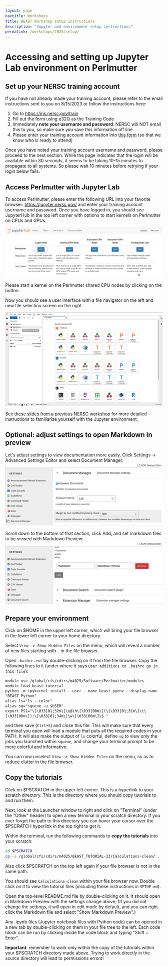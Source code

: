 ```yaml
---
layout: page
navtitle: Workshops
title: BEAST Workshop setup instructions
description: "Jupyter and environment setup instructions"
permalink: /workshops/2023/setup/
---
```


# Accessing and setting up Jupyter Lab environment on Perlmutter

## Set up your NERSC training account

If you have not already made your training account, please refer to the email instructions sent to you on 8/15/2023 or follow the instructions here:

1. Go to https://iris.nersc.gov/train
2. Fill out the form using e32Q as the Training Code
3. Immediately <b>note your username and password</b>. NERSC will NOT email this to you, so make sure you save this information off line.
4. Please enter your training account information into [this form](https://forms.gle/byv8CNSygzDqVSx19) (so that we know who is ready to attend)

Once you have noted your training account username and password, please proceed to the next section.
While the page indicates that the login will be available within 30 seconds, it seems to be taking 10-15 minutes to propagate to all systems.
So please wait 10 minutes before retrying if your login below fails.

## Access Perlmutter with Jupyter Lab

To access Perlmutter, please enter the following URL into your favorite browser: https://jupyter.nersc.gov/ and enter your training account username and password. Once you have logged in, you should see JupyterHub in the top left corner with options to start kernels on Perlmutter on CPUs and GPUs. 

![Perlmutter Jupyter log-in page](perl-jupyter-login.png)

Please start a kernel on the Perlmutter shared CPU nodes by clicking on the button. 

Now you should see a user interface with a file navigator on the left and new file selection screen on the right.

![Perlmutter Jupyter Hub home](perl-jupyterhub-home.png)

See [these slides from a previous NERSC workshop](https://drive.google.com/file/d/1JXbzoP3OQH7qMJ5n4pxwYLgpzC0ittH9/view) for more detailed instructions to familiarize yourself with the Jupyter environment,

## Optional: adjust settings to open Markdown in preview

Let's adjust settings to view documentation more easily. 
Click Settings -> Advanced Settings Editor and select Document Manager.
![Settings Document Manager](settings-document-manager.png)

Scroll down to the bottom of that section, click Add,
and set markdown files to be viewed with Markdown Preview:
![Settings Document Manager](settings-add-markdown-preview.png)


## Prepare your environment

Click on $HOME in the upper left corner, which will bring your file browser in the lower left corner to your home directory.

Select `View -> Show Hidden Files` on the menu, which will reveal a number of new files starting with `.` in the file browser.

Open `.bashrc.ext` by double-clicking on it from the file browser.
Copy the following lines to it (under where it says `User additions to .bashrc go in this file`):

    module use /global/cfs/cdirs/m4025/Software/Perlmutter/modules
    module load beast-tutorial
    python -m ipykernel install --user --name beast_pyenv --display-name "BEAST Python"
    alias ls="ls --color"
    alias sq="squeue -u $USER"
    export PS1="\[\033[01;32m\]\u@\h\[\033[00m\](\[\033[01;31m\]\t\[\033[00m\]):\[\033[01;34m\]\w\[\033[00m\]\$ "

and then save (`Ctrl+S`) and close this file.
This will make sure that every terminal you open will load a module that puts all the required codes in your PATH.
It will also make the output of `ls` colorful, define `sq` to view only the jobs you launched within `squeue`,
and change your terminal prompt to be more colorful and informative.

You can now unselect `View -> Show Hidden Files` on the menu, so as to reduce clutter in the file browser.


## Copy the tutorials

Click on $PSCRATCH in the upper left corner. This is a hyperlink to your scratch directory. This is the directory where you should copy tutorials to and run them.

Next, look at the Launcher window to right and click on "Terminal" (under the "Other" header) to open a new terminal in your scratch directory. If you ever forget the path to this directory you can hover your cursor over the $PSCRATCH hyperlink in the top right to get it.

Within the terminal, run the following commands to **copy the tutorials** into your scratch:

```bash
cd $PSCRATCH
cp -a /global/cfs/cdirs/m4025/BEAST_TUTORIAL-23/Calculations-clean/ .
```

Also click $PSCRATCH on the top left again if your file browser is not in the same path.

You should see `Calculations-clean` within your file browser now.
Double click on it to view the tutorial files (including these instructions in `SETUP.md`).

Open the top-level README.md file by double-clicking on it. It should open in Markdown Preview with the settings change above,
(If you did not change the settings, it will open in edit mode by default, and you can right-click the Markdown file and select "Show Markdown Preview".)

Any .ipynb files (Jupyter notebook files with Python code) can be opened in a new tab by double-clicking on them in your file tree to the left. Each code block can be run by clicking inside the code block and typing "Shift + Enter".

**Important**: remember to work only within the copy of the tutorials within your $PSCRATCH directory made above.
Trying to work directly in the source directory will lead to permissions errors!
